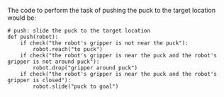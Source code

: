 

The code to perform the task of pushing the puck to the target location would be:

```
# push: slide the puck to the target location
def push(robot):
    if check("the robot's gripper is not near the puck"):
        robot.reach("to puck")
    if check("the robot's gripper is near the puck and the robot's gripper is not around puck"):
        robot.drop("gripper around puck")
    if check("the robot's gripper is near the puck and the robot's gripper is closed"):
        robot.slide("puck to goal")
```